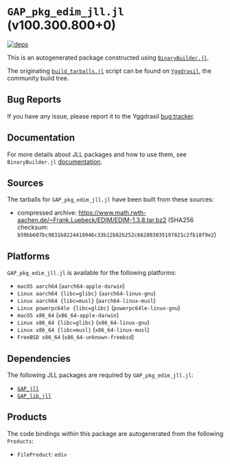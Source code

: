 # `GAP_pkg_edim_jll.jl` (v100.300.800+0)

[![deps](https://juliahub.com/docs/GAP_pkg_edim_jll/deps.svg)](https://juliahub.com/ui/Packages/GAP_pkg_edim_jll/h02Hh?page=2)

This is an autogenerated package constructed using [`BinaryBuilder.jl`](https://github.com/JuliaPackaging/BinaryBuilder.jl).

The originating [`build_tarballs.jl`](https://github.com/JuliaPackaging/Yggdrasil/blob/c63dee3a1b97853bcd32e52c2b2de711c3d43bba/G/GAP_pkg/GAP_pkg_edim/build_tarballs.jl) script can be found on [`Yggdrasil`](https://github.com/JuliaPackaging/Yggdrasil/), the community build tree.

## Bug Reports

If you have any issue, please report it to the Yggdrasil [bug tracker](https://github.com/JuliaPackaging/Yggdrasil/issues).

## Documentation

For more details about JLL packages and how to use them, see `BinaryBuilder.jl` [documentation](https://docs.binarybuilder.org/stable/jll/).

## Sources

The tarballs for `GAP_pkg_edim_jll.jl` have been built from these sources:

* compressed archive: https://www.math.rwth-aachen.de/~Frank.Luebeck/EDIM/EDIM-1.3.8.tar.bz2 (SHA256 checksum: `b59bb607bc9831b8224410946c33b12b82b252c662803835197821c2fb18f9e2`)

## Platforms

`GAP_pkg_edim_jll.jl` is available for the following platforms:

* `macOS aarch64` (`aarch64-apple-darwin`)
* `Linux aarch64 {libc=glibc}` (`aarch64-linux-gnu`)
* `Linux aarch64 {libc=musl}` (`aarch64-linux-musl`)
* `Linux powerpc64le {libc=glibc}` (`powerpc64le-linux-gnu`)
* `macOS x86_64` (`x86_64-apple-darwin`)
* `Linux x86_64 {libc=glibc}` (`x86_64-linux-gnu`)
* `Linux x86_64 {libc=musl}` (`x86_64-linux-musl`)
* `FreeBSD x86_64` (`x86_64-unknown-freebsd`)

## Dependencies

The following JLL packages are required by `GAP_pkg_edim_jll.jl`:

* [`GAP_jll`](https://github.com/JuliaBinaryWrappers/GAP_jll.jl)
* [`GAP_lib_jll`](https://github.com/JuliaBinaryWrappers/GAP_lib_jll.jl)

## Products

The code bindings within this package are autogenerated from the following `Products`:

* `FileProduct`: `ediv`
